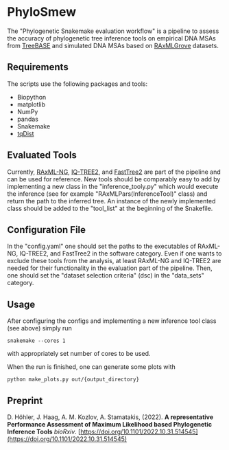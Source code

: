 # PhyloSmew

The "Phylogenetic Snakemake evaluation workflow" is a pipeline to assess the accuracy of phylogenetic tree inference tools on 
empirical DNA MSAs from [TreeBASE](https://www.treebase.org/treebase-web/home.html) and simulated DNA MSAs based on 
[RAxMLGrove](https://github.com/angtft/RAxMLGrove) datasets. 


## Requirements
The scripts use the following packages and tools:
- Biopython
- matplotlib
- NumPy
- pandas
- Snakemake
- [tqDist](https://birc.au.dk/~cstorm/software/tqdist/)


## Evaluated Tools

Currently, [RAxML-NG](https://github.com/amkozlov/raxml-ng), [IQ-TREE2](https://github.com/iqtree/iqtree2), 
and [FastTree2](http://www.microbesonline.org/fasttree/) are part of the pipeline and can be used for reference. New tools should be comparably easy 
to add by implementing a new class in the "inference_tooly.py" which would execute the inference (see for example "RAxMLPars(InferenceTool)" class) and return 
the path to the inferred tree. An instance of the newly implemented class should be added to the "tool_list" at the beginning of the Snakefile. 


## Configuration File

In the "config.yaml" one should set the paths to the executables of RAxML-NG, IQ-TREE2, and FastTree2 in the software category. 
Even if one wants to exclude these tools from the analysis, at least RAxML-NG and IQ-TREE2 are needed for their functionality in the 
evaluation part of the pipeline. Then, one should set the "dataset selection criteria" (dsc) in the "data_sets" category. 


## Usage

After configuring the configs and implementing a new inference tool class (see above) simply run 
```
snakemake --cores 1
```
with appropriately set number of cores to be used.

When the run is finished, one can generate some plots with 
```
python make_plots.py out/{output_directory}
```


## Preprint

D. Höhler, J. Haag,  A. M. Kozlov, A. Stamatakis, (2022). 
**A representative Performance Assessment of Maximum Likelihood based Phylogenetic Inference Tools** 
*bioRxiv*.
[https://doi.org/10.1101/2022.10.31.514545](https://doi.org/10.1101/2022.10.31.514545)
